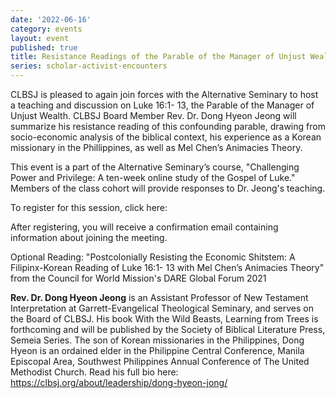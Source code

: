 ```yaml
---
date: '2022-06-16'
category: events
layout: event
published: true
title: Resistance Readings of the Parable of the Manager of Unjust Wealth
series: scholar-activist-encounters
---
```

CLBSJ is pleased to again join forces with the Alternative Seminary to host a teaching and discussion on Luke 16:1- 13, the Parable of the Manager of Unjust Wealth. CLBSJ Board Member Rev. Dr. Dong Hyeon Jeong will summarize his resistance reading of this confounding parable, drawing from socio-economic analysis of the biblical context, his experience as a Korean missionary in the Phillippines, as well as Mel Chen’s Animacies Theory.

This event is a part of the Alternative Seminary’s course, "Challenging Power and Privilege: A ten-week online study of the Gospel of Luke." Members of the class cohort will provide responses to Dr. Jeong's teaching.

To register for this session, click here: 

After registering, you will receive a confirmation email containing information about joining the meeting.

Optional Reading: "Postcolonially Resisting the Economic Shitstem: A Filipinx-Korean Reading of Luke 16:1- 13 with Mel Chen’s Animacies Theory" from the Council for World Mission's DARE Global Forum 2021

**Rev. Dr. Dong Hyeon Jeong** is an Assistant Professor of New Testament Interpretation at Garrett-Evangelical Theological Seminary, and serves on the Board of CLBSJ. His book With the Wild Beasts, Learning from Trees is forthcoming and will be published by the Society of Biblical Literature Press, Semeia Series. The son of Korean missionaries in the Philippines, Dong Hyeon is an ordained elder in the Philippine Central Conference, Manila Episcopal Area, Southwest Philippines Annual Conference of The United Methodist Church. Read his full bio here: https://clbsj.org/about/leadership/dong-hyeon-jong/
